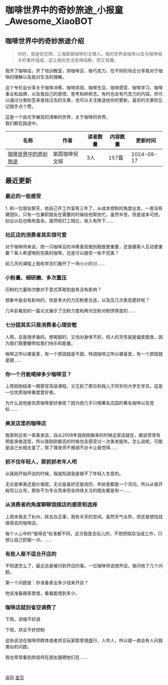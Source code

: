 # 咖啡世界中的奇妙旅途_小报童_Awesome_XiaoBOT

## 咖啡世界中的奇妙旅途介绍
> 你好，我是倪文辉，上海紫葭咖啡的主理人。我的世界由咖啡以及与咖啡相关的事件组成，这让我的生活变得纯粹，而又有趣。    
    
我开了咖啡店，开了培训教室，烘咖啡豆、做巧克力、在不同的场合分享我对于咖啡的理解以及我对生活的理解。    
    
这个专栏会分享关于咖啡冲煮、咖啡烘焙、咖啡生豆、咖啡感官、咖啡学习、咖啡事业和品牌，以及我自己的感悟、思考和碎碎念。有时也会有巧克力的内容。你可以通过分类标签来查找过去的文章，也可以关注推送给你的更新。喜欢的文章别忘记随手点个赞。    
    
这是一个由文字展现的清晰的世界，关于咖啡的世界。    
我们都在路途中。  
  


|名称|作者|读者数量|内容数量|更新时间|
|---|---|---|---|---|
|[咖啡世界中的奇妙旅途](https://xiaobot.net/p/zijianwh?refer=0b133df9-27dc-423b-8101-639049001c13)|紫葭咖啡倪文辉|3人|157篇|2024-09-17|

## 最近更新
### 最近的一些感受

1\.
和一位朋友聊天，他自己开工作室有三年了，从成本控制的角度出发，一直没有建团队，只有一位兼职朋友在需要的时候给他帮些忙。虽然辛苦，但是成本可控，创业以后也略有盈余。虽然和打工相比，收入有所下......

### 社区店的消费者其实很可爱

对于咖啡师来说，把一只咖啡豆的冲煮表现做到极致更重要，还是跟客人互动更重要？客人希望喝到完美的咖啡，还是可以接受一些不完美？

前几天的课程上我和学员们展开了一场小小的讨......

### 小粉量、细研磨、多次重压

压粉的力量和次数对于意式萃取到底有没有影响？

想象中是会有影响的，但是多大的力压粉更合适，以及压几次表现更好呢？

几年前看到的一篇论文展示了压粉力度和两次压粉对粉饼厚度的......

### 七分甜其实只是消费者心理安慰

人啊，总是很矛盾的。想喝甜的，又怕对身体不好。但人的天性就是偏爱甜食，因为我们需要糖带给我们快乐和能量。

咖啡之所以被喜爱，有一个原因就是不甜。特调咖啡之所以被喜爱，有一个原因就是甜......

### 你一个月能喝掉多少咖啡豆？

上周刚刚结束一期感官高级课程，又见到了那位和我儿子同岁的大学生学员。这是一位优质咖啡重度爱好者。

为什么说他是优质咖啡爱好者呢？因为他几乎只喝著名庄园的著名咖啡以及竞标......

### 美发店里的咖啡店

我家附近有一家美发店，自从2008年我刚刚搬来的时候这家店就在，据说常常有明星来做造型，所以我刚刚搬去的时候也去感受过一次美发服务。怎么说呢，可能是自己长相太差了，除了理发师不推销不办卡让我觉得......

### 抓不住年轻人，那抓抓老年人吧

从我刚开始开店的时候，我就知道我是做不了年轻人生意的。

无论是审美还是价值观，无论是喜好还是阅历，年龄差都是一个鸿沟。所以从我开始写公众号，那些不为专业而来但会持续关注的朋友都是有一......

### 从消费者的角度聊聊我探店的感受和选择

上周末我去了杭州，除去办正事，我有半天的空闲。虽然天气炎热，但还是想找找值得去的咖啡店。

每个人心中的“值得去”标准都不同，这次我是去玩儿的，不想把探店当成工作，只想让自己舒服一点。......

### 有些人是不适合开店的

不知道怎么了，最近总是被问到开店的事。一位咖啡师说想开店，我问他了几个问题。

第一个问题是：你准备拿出多少钱来开店？

他说准备跟家里借，看看能借到多少。

### 咖啡店就别省空调费了

下雨，浓缩不好调

下雨，烘豆不好控制

这些说法在咖啡师群体或者烘豆玩家那里很盛行，人传人，所以就一直会有人问我类似的问题。

我也常常看到烘焙师在朋友圈晒他们在......


<a href="https://github.com/Reno9527/awesome-xiaobot" style="color: white; text-decoration: none;">awesome-xiaobot</a>

返回 [首页](../README.md)
